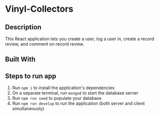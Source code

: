 # Vinyl-Collectors

## Description

This React application lets you create a user, log a user in, create a record review, and comment on record review.

## Built With

## Steps to run app

1. Run `npm i` to install the application's dependencies
2. On a separate terminal, run `mongod` to start the database server
3. Run `npm run seed` to populate your database
4. Run `npm run develop` to run the application (both server and client simultaneously)
